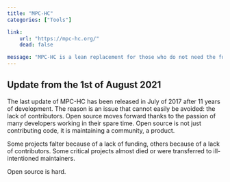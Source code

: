 ```yaml
---
title: "MPC-HC"
categories: ["Tools"]

link:
    url: "https://mpc-hc.org/"
    dead: false

message: "MPC-HC is a lean replacement for those who do not need the full VLC experience."
---
```


## Update from the 1st of August 2021

The last update of MPC-HC has been released in July of 2017 after 11 years of development. The reason is an issue that
cannot easily be avoided: the lack of contributors. Open source moves forward thanks to the passion of many developers
working in their spare time. Open source is not just contributing code, it is maintaining a community, a product.

Some projects falter because of a lack of funding, others because of a lack of contributors. Some critical projects
almost died or were transferred to ill-intentioned maintainers.

Open source is hard.